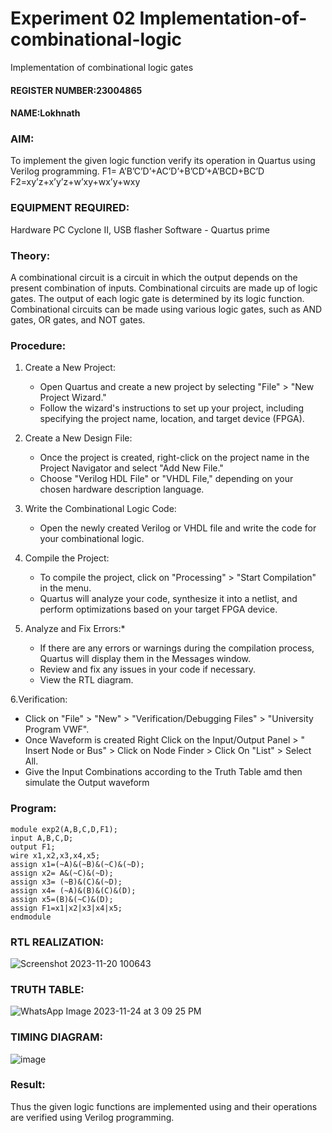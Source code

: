 # Experiment 02  Implementation-of-combinational-logic
Implementation of combinational logic gates
 #### REGISTER NUMBER:23004865
 #### NAME:Lokhnath
### AIM:
To implement the given logic function verify its operation in Quartus using Verilog programming.
 F1= A’B’C’D’+AC’D’+B’CD’+A’BCD+BC’D
F2=xy’z+x’y’z+w’xy+wx’y+wxy
 ### EQUIPMENT REQUIRED:

 Hardware PC Cyclone II, USB flasher Software - Quartus prime 


### Theory:
 
A combinational circuit is a circuit in which the output depends on the present combination of inputs. Combinational circuits are made up of logic gates. The output of each logic gate is determined by its logic function. Combinational circuits can be made using various logic gates, such as AND gates, OR gates, and NOT gates.

### Procedure:
1. Create a New Project:
   - Open Quartus and create a new project by selecting "File" > "New Project Wizard."
   - Follow the wizard's instructions to set up your project, including specifying the project name, location, and target device (FPGA).
2. Create a New Design File:
   - Once the project is created, right-click on the project name in the Project Navigator and select "Add New File."
   - Choose "Verilog HDL File" or "VHDL File," depending on your chosen hardware description language.

3. Write the Combinational Logic Code:
   - Open the newly created Verilog or VHDL file and write the code for your combinational logic.
     
4. Compile the Project:
   - To compile the project, click on "Processing" > "Start Compilation" in the menu.
   - Quartus will analyze your code, synthesize it into a netlist, and perform optimizations based on your target FPGA device.

5. Analyze and Fix Errors:*
   - If there are any errors or warnings during the compilation process, Quartus will display them in the Messages window.
   - Review and fix any issues in your code if necessary.
   - View the RTL diagram.

6.Verification:
   - Click on "File" > "New" > "Verification/Debugging Files" > "University Program VWF".
   - Once Waveform is created Right Click on the Input/Output Panel > " Insert Node or Bus" > Click on Node Finder > Click On "List" > Select All.
   - Give the Input Combinations according to the Truth Table amd then simulate the Output waveform











### Program:
```
module exp2(A,B,C,D,F1);
input A,B,C,D;
output F1;
wire x1,x2,x3,x4,x5;
assign x1=(~A)&(~B)&(~C)&(~D);
assign x2= A&(~C)&(~D);
assign x3= (~B)&(C)&(~D);
assign x4= (~A)&(B)&(C)&(D);
assign x5=(B)&(~C)&(D);
assign F1=x1|x2|x3|x4|x5;
endmodule
```


### RTL REALIZATION:
![Screenshot 2023-11-20 100643](https://github.com/Lokhnath10/Experiment--02-Implementation-of-combinational-logic-/assets/138969918/99b02ec1-3e60-4941-99bf-8010de22fd79)

### TRUTH TABLE:
![WhatsApp Image 2023-11-24 at 3 09 25 PM](https://github.com/Lokhnath10/Experiment--02-Implementation-of-combinational-logic-/assets/138969918/aeb4ff48-fb45-43b3-b4b5-ff4ae9bf0a21)
### TIMING DIAGRAM:
![image](https://github.com/vignesh-777/Experiment--02-Implementation-of-combinational-logic-/assets/139842402/57944421-cebe-4b08-9372-91451b75641f)

### Result:
Thus the given logic functions are implemented using  and their operations are verified using Verilog programming.
